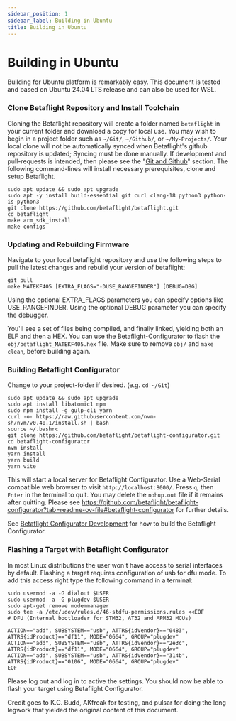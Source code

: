 ```yaml
---
sidebar_position: 1
sidebar_label: Building in Ubuntu
title: Building in Ubuntu
---
```


# Building in Ubuntu

Building for Ubuntu platform is remarkably easy.
This document is tested and based on Ubuntu 24.04 LTS release and can also be used for WSL.

### Clone Betaflight Repository and Install Toolchain

Cloning the Betaflight repository will create a folder named `betaflight` in your current folder and download a copy for local use. You may wish to begin in a project folder such as `~/Git/`, `~/Github/`, or `~/My-Projects/`. Your local clone will not be automatically synced when Betaflight's github repository is updated; Syncing must be done manually. If development and pull-requests is intended, then please see the "[Git and Github](../git)" section. The following command-lines will install necessary prerequisites, clone and setup Betaflight.

```
sudo apt update && sudo apt upgrade
sudo apt -y install build-essential git curl clang-18 python3 python-is-python3
git clone https://github.com/betaflight/betaflight.git
cd betaflight
make arm_sdk_install
make configs
```

### Updating and Rebuilding Firmware

Navigate to your local betaflight repository and use the following steps to pull the latest changes and rebuild your version of betaflight:

```
git pull
make MATEKF405 [EXTRA_FLAGS="-DUSE_RANGEFINDER"] [DEBUG=DBG]
```

Using the optional EXTRA_FLAGS parameters you can specify options like USE_RANGEFINDER.
Using the optional DEBUG parameter you can specify the debugger.

You'll see a set of files being compiled, and finally linked, yielding both an ELF and then a HEX.
You can use the Betaflight-Configurator to flash the `obj/betaflight_MATEKF405.hex` file.
Make sure to remove `obj/` and `make clean`, before building again.

### Building Betaflight Configurator

Change to your project-folder if desired. (e.g. `cd ~/Git`)

```
sudo apt update && sudo apt upgrade
sudo apt install libatomic1 npm
sudo npm install -g gulp-cli yarn
curl -o- https://raw.githubusercontent.com/nvm-sh/nvm/v0.40.1/install.sh | bash
source ~/.bashrc
git clone https://github.com/betaflight/betaflight-configurator.git
cd betaflight-configurator
nvm install
yarn install
yarn build
yarn vite
```

This will start a local server for Betaflight Configurator. Use a Web-Serial compatible web browser to visit `http://localhost:8000/`. Press `q`, then `Enter` in the terminal to quit. You may delete the `nohup.out` file if it remains after quitting. Please see https://github.com/betaflight/betaflight-configurator?tab=readme-ov-file#betaflight-configurator for further details.

See [Betaflight Configurator Development](https://github.com/betaflight/betaflight-configurator#development) for how to build the Betaflight Configurator.

### Flashing a Target with Betaflight Configurator

In most Linux distributions the user won't have access to serial interfaces by default. Flashing a target requires configuration of usb for dfu mode. To add this access right type the following command in a terminal:

```
sudo usermod -a -G dialout $USER
sudo usermod -a -G plugdev $USER
sudo apt-get remove modemmanager
sudo tee -a /etc/udev/rules.d/46-stdfu-permissions.rules <<EOF
# DFU (Internal bootloader for STM32, AT32 and APM32 MCUs)

ACTION=="add", SUBSYSTEM=="usb", ATTRS{idVendor}=="0483", ATTRS{idProduct}=="df11", MODE="0664", GROUP="plugdev"
ACTION=="add", SUBSYSTEM=="usb", ATTRS{idVendor}=="2e3c", ATTRS{idProduct}=="df11", MODE="0664", GROUP="plugdev"
ACTION=="add", SUBSYSTEM=="usb", ATTRS{idVendor}=="314b", ATTRS{idProduct}=="0106", MODE="0664", GROUP="plugdev"
EOF
```

Please log out and log in to active the settings. You should now be able to flash your target using Betaflight Configurator.

Credit goes to K.C. Budd, AKfreak for testing, and pulsar for doing the long legwork that yielded the original content of this document.
